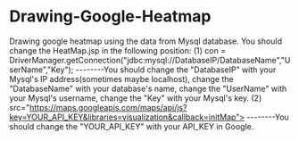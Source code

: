 # Drawing-Google-Heatmap
Drawing google heatmap using the data from Mysql database.
You should change the HeatMap.jsp in the following position:
(1) con = DriverManager.getConnection("jdbc:mysql://DatabaseIP/DatabaseName","UserName","Key");
--------You should change the "DatabaseIP" with your Mysql's IP address(sometimes maybe localhost), change the "DatabaseName" with your database's name, change the "UserName" with your Mysql's username, change the "Key" with your Mysql's key.
(2) src="https://maps.googleapis.com/maps/api/js?key=YOUR_API_KEY&libraries=visualization&callback=initMap">
--------You should change the "YOUR_API_KEY" with your API_KEY in Google.

